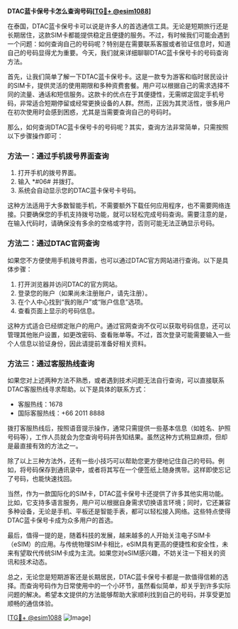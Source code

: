 **DTAC蓝卡保号卡怎么查询号码[[TG💪+ @esim1088](https://t.me/s/esim1088)]**

在泰国，DTAC蓝卡保号卡可以说是许多人的首选通信工具。无论是短期旅行还是长期居住，这款SIM卡都能提供稳定且便捷的服务。不过，有时候我们可能会遇到一个问题：如何查询自己的号码呢？特别是在需要联系客服或者验证信息时，知道自己的号码显得尤为重要。今天，我们就来详细聊聊DTAC蓝卡保号卡的号码查询方法。

首先，让我们简单了解一下DTAC蓝卡保号卡。这是一款专为游客和临时居民设计的SIM卡，提供灵活的使用期限和多种资费套餐。用户可以根据自己的需求选择不同的流量、通话和短信服务。这款卡的优点在于其便捷性，无需绑定固定手机号码，非常适合短期停留或经常更换设备的人群。然而，正因为其灵活性，很多用户在初次使用时会感到困惑，尤其是当需要查询自己的号码时。

那么，如何查询DTAC蓝卡保号卡的号码呢？其实，查询方法非常简单，只需按照以下步骤操作即可：

### 方法一：通过手机拨号界面查询

1. 打开手机的拨号界面。
2. 输入 *#06# 并拨打。
3. 系统会自动显示您的DTAC蓝卡保号卡号码。

这种方法适用于大多数智能手机，不需要额外下载任何应用程序，也不需要网络连接。只要确保您的手机支持拨号功能，就可以轻松完成号码查询。需要注意的是，在输入代码时，请确保没有多余的空格或字符，否则可能无法正确显示号码。

### 方法二：通过DTAC官网查询

如果您不方便使用手机拨号界面，也可以通过DTAC官方网站进行查询。以下是具体步骤：

1. 打开浏览器并访问DTAC的官方网站。
2. 登录您的账户（如果尚未注册账户，请先注册）。
3. 在个人中心找到“我的账户”或“账户信息”选项。
4. 查看页面上显示的号码信息。

这种方式适合已经绑定账户的用户。通过官网查询不仅可以获取号码信息，还可以管理其他账户设置，如更改密码、查看账单等。不过，首次登录可能需要输入一些个人信息以验证身份，因此请提前准备好相关资料。

### 方法三：通过客服热线查询

如果您对上述两种方法不熟悉，或者遇到技术问题无法自行查询，可以直接联系DTAC客服热线寻求帮助。以下是具体的联系方式：

- 客服热线：1678
- 国际客服热线：+66 2011 8888

拨打客服热线后，按照语音提示操作，通常只需提供一些基本信息（如姓名、护照号码等），工作人员就会为您查询号码并告知结果。虽然这种方式稍显麻烦，但却是最直接有效的方法之一。

除了以上三种方法外，还有一些小技巧可以帮助您更方便地记住自己的号码。例如，将号码保存到通讯录中，或者将其写在一个便签纸上随身携带。这样即使忘记了号码，也能快速找回。

当然，作为一款国际化的SIM卡，DTAC蓝卡保号卡还提供了许多其他实用功能。比如，它支持多语言服务，用户可以根据自身需求切换语言环境；同时，它还兼容多种设备，无论是手机、平板还是智能手表，都可以轻松接入网络。这些特点使得DTAC蓝卡保号卡成为众多用户的首选。

最后，值得一提的是，随着科技的发展，越来越多的人开始关注电子SIM卡（eSIM）的应用。与传统物理SIM卡相比，eSIM具有更高的便捷性和安全性，未来有望取代传统SIM卡成为主流。如果您对eSIM感兴趣，不妨关注一下相关的资讯和技术动态。

总之，无论您是短期游客还是长期居民，DTAC蓝卡保号卡都是一款值得信赖的选择。而查询号码作为日常使用中的一个小环节，虽然看似简单，却关乎到许多实际问题的解决。希望本文提供的方法能够帮助大家顺利找到自己的号码，并享受更加顺畅的通信体验。

[[TG💪+ @esim1088](https://t.me/s/esim1088) ![Image](https://i.postimg.cc/4NQfJmqS/Snipaste-2025-05-13-00-14-12.png)]